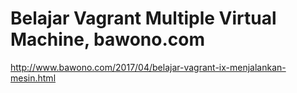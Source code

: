 # Belajar Vagrant Multiple Virtual Machine, bawono.com
http://www.bawono.com/2017/04/belajar-vagrant-ix-menjalankan-mesin.html
